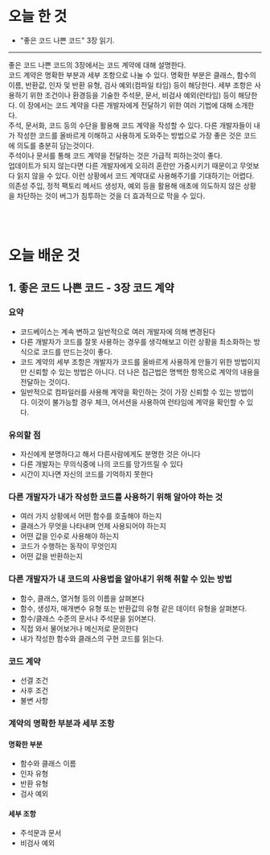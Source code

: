 # 오늘 한 것
* "좋은 코드 나쁜 코드" 3장 읽기.

***
좋은 코드 나쁜 코드의 3장에서는 코드 계약에 대해 설명한다.  
코드 계약은 명확한 부분과 세부 조항으로 나눌 수 있다.
명확한 부분은 클래스, 함수의 이름, 반환값, 인자 및 반환 유형, 검사 예외(컴파일 타임) 등이 해당한다.
세부 조항은 사용하기 위한 조건이나 환경등을 기술한 주석문, 문서, 비검사 예외(런타임) 등이 해당한다.
이 장에서는 코드 계약을 다른 개발자에게 전달하기 위한 여러 기법에 대해 소개한다.  
주석, 문서화, 코드 등의 수단을 활용해 코드 계약을 작성할 수 있다.
다른 개발자들이 내가 작성한 코드를 올바르게 이해하고 사용하게 도와주는 방법으로 가장 좋은 것은 코드에 의도를 충분히 담는것이다.  
주석이나 문서를 통해 코드 계약을 전달하는 것은 가급적 피하는것이 좋다.  
업데이트가 되지 않는다면 다른 개발자에게 오히려 혼란만 가중시키기 때문이고 무엇보다 읽지 않을 수 있다. 이런 상황에서 코드 계약대로 사용해주기를 기대하기는 어렵다.  
의존성 주입, 정적 팩토리 메서드 생성자, 예외 등을 활용해 애초에 의도하지 않은 상황을 차단하는 것이 버그가 침투하는 것을 더 효과적으로 막을 수 있다.  

</br> 

</br>  

# 오늘 배운 것

## 1. 좋은 코드 나쁜 코드 - 3장 코드 계약
### 요약
* 코드베이스는 계속 변하고 일반적으로 여러 개발자에 의해 변경된다
* 다른 개발자가 코드를 잘못 사용하는 경우를 생각해보고 이런 상황을 최소화하는 방식으로 코드를 만드는것이 좋다.
* 코드 계약의 세부 조항은 개발자가 코드를 올바르게 사용하게 만들기 위한 방법이지만 신뢰할 수 있는 방법은 아니다. 더 나은 접근법은 명백한 항목으로 계약의 내용을 전달하는 것이다.
* 일반적으로 컴파일러를 사용해 계약을 확인하는 것이 가장 신뢰할 수 있는 방법이다. 이것이 불가능할 경우 체크, 어서션을 사용하여 런타임에 계약을 확인할 수 있다.


### 유의할 점
* 자신에게 분명하다고 해서 다른사람에게도 분명한 것은 아니다
* 다른 개발자는 무의식중에 나의 코드를 망가뜨릴 수 있다
* 시간이 지나면 자신의 코드를 기억하지 못한다

### 다른 개발자가 내가 작성한 코드를 사용하기 위해 알아야 하는 것
* 여러 가지 상황에서 어떤 함수를 호출해야 하는지
* 클래스가 무엇을 나타내며 언제 사용되어야 하는지
* 어떤 값을 인수로 사용해야 하는지
* 코드가 수행하는 동작이 무엇인지
* 어떤 값을 반환하는지


### 다른 개발자가 내 코드의 사용법을 알아내기 위해 취할 수 있는 방법
* 함수, 클래스, 열거형 등의 이름을 살펴본다
* 함수, 생성자, 매개변수 유형 또는 반환값의 유형 같은 데이터 유형을 살펴본다.
* 함수/클래스 수준의 문서나 주석문을 읽어본다.
* 직접 와서 물어보거나 메신저로 문의한다
* 내가 작성한 함수와 클래스의 구현 코드를 읽는다.

### 코드 계약
* 선결 조건
* 사후 조건
* 불변 사항

### 계약의 명확한 부분과 세부 조항

#### 명확한 부분
* 함수와 클래스 이름
* 인자 유형
* 반환 유형
* 검사 예외

#### 세부 조항
* 주석문과 문서
* 비검사 예외